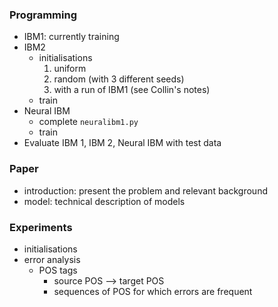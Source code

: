 ### Programming

- IBM1: currently training
- IBM2 
    - initialisations
        1. uniform
        2. random (with 3 different seeds)
        3. with a run of IBM1 (see Collin's notes)
    - train
- Neural IBM
    - complete `neuralibm1.py`
    - train
- Evaluate IBM 1, IBM 2, Neural IBM with test data

### Paper

- introduction: present the problem and relevant background
- model: technical description of models


### Experiments

- initialisations
- error analysis
    - POS tags
        - source POS --> target POS 
        - sequences of POS for which errors are frequent

